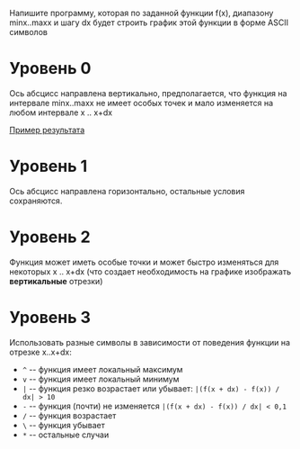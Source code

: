 Напишите программу, которая по заданной функции f(x), диапазону minx..maxx
и шагу dx будет строить график этой функции в форме ASCII символов

Уровень 0
=========

Ось абсцисс направлена вертикально, предполагается, что функция на интервале
minx..maxx не имеет особых точек и мало изменяется на любом интервале x .. x+dx

[Пример результата](level0.txt)

Уровень 1
=========

Ось абсцисс направлена горизонтально, остальные условия сохраняются.

Уровень 2
=========

Функция может иметь особые точки и может быстро изменяться для некоторых
x .. x+dx (что создает необходимость на графике изображать **вертикальные** отрезки)


Уровень 3
=========

Использовать разные символы в зависимости от поведения функции на отрезке x..x+dx:

- `^` -- функция имеет локальный максимум
- `v` -- функция имеет локальный минимум
- `|` -- функция резко возрастает или убывает: `|(f(x + dx) - f(x)) / dx| > 10`
- `-` -- функция (почти) не изменяется `|(f(x + dx) - f(x)) / dx| < 0,1`
- `/` -- функция возрастает
- `\` -- функция убывает
- `*` -- остальные случаи

